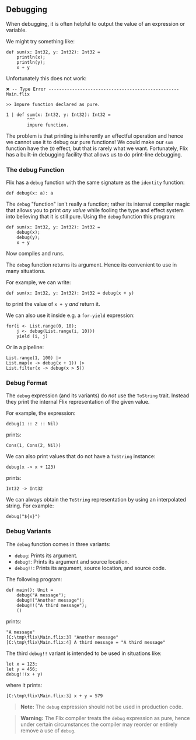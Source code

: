 ## Debugging

When debugging, it is often helpful to output the value of an expression or
variable.

We might try something like:

```flix
def sum(x: Int32, y: Int32): Int32 =
    println(x);
    println(y);
    x + y
```

Unfortunately this does not work:

```
❌ -- Type Error -------------------------------------------------- Main.flix

>> Impure function declared as pure.

1 | def sum(x: Int32, y: Int32): Int32 =
        ^^^
        impure function.
```

The problem is that printing is inherently an effectful operation and hence we
cannot use it to debug our pure functions! We could make our `sum` function have
the `IO` effect, but that is rarely what we want. Fortunately, Flix has a
built-in debugging facility that allows us to do print-line debugging.

### The debug Function

Flix has a `debug` function with the same signature as the `identity` function:

```flix
def debug(x: a): a
```

The `debug` "function" isn't really a function; rather its internal compiler
magic that allows you to print _any value_ while fooling the type and effect
system into believing that it is still pure. Using the `debug` function this
program:

```flix
def sum(x: Int32, y: Int32): Int32 =
    debug(x);
    debug(y);
    x + y
```

Now compiles and runs.

The `debug` function returns its argument. Hence its convenient to use in many
situations.

For example, we can write:

```flix
def sum(x: Int32, y: Int32): Int32 = debug(x + y)
```

to print the value of `x + y` _and_ return it.

We can also use it inside e.g. a `for-yield` expression:

```flix
for(i <- List.range(0, 10);
    j <- debug(List.range(i, 10)))
    yield (i, j)
```

Or in a pipeline:

```flix
List.range(1, 100) |>
List.map(x -> debug(x + 1)) |>
List.filter(x -> debug(x > 5))
```

### Debug Format

The `debug` expression (and its variants) do _not_ use the `ToString` trait.
Instead they print the internal Flix representation of the given value.

For example, the expression:

```flix
debug(1 :: 2 :: Nil)
```

prints:

```flix
Cons(1, Cons(2, Nil))
```

We can also print values that do not have a `ToString` instance:

```flix
debug(x -> x + 123)
```

prints:

```
Int32 -> Int32
```

We can always obtain the `ToString` representation by using an interpolated
string. For example:

```flix
debug("${x}")
```

### Debug Variants

The `debug` function comes in three variants:

- `debug`: Prints its argument.
- `debug!`: Prints its argument and source location.
- `debug!!`: Prints its argument, source location, and source code.

The following program:

```flix
def main(): Unit =
    debug("A message");
    debug!("Another message");
    debug!!("A third message");
    ()
```

prints:

```
"A message"
[C:\tmp\flix\Main.flix:3] "Another message"
[C:\tmp\flix\Main.flix:4] A third message = "A third message"
```

The third `debug!!` variant is intended to be used in situations like:

```flix
let x = 123;
let y = 456;
debug!!(x + y)
```

where it prints:

```
[C:\tmp\flix\Main.flix:3] x + y = 579
```

> **Note:** The `debug` expression should not be used in production code.

> **Warning:** The Flix compiler treats the `debug` expression as pure, hence
> under certain circumstances the compiler may reorder or entirely remove a use
> of `debug`.

